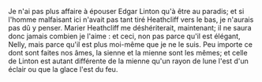 Je n'ai pas plus affaire à épouser Edgar Linton qu'à être au paradis; et si l'homme malfaisant ici n'avait pas tant tiré Heathcliff vers le bas, je n'aurais pas dû y penser. Marier Heathcliff me déshériterait, maintenant; il ne saura donc jamais combien je l'aime : et ceci, non pas parce qu'il est élégant, Nelly, mais parce qu'il est plus moi-même que je ne le suis. Peu importe ce dont sont faites nos âmes, la sienne et la mienne sont les mêmes; et celle de Linton est autant différente de la mienne qu'un rayon de lune l'est d'un éclair ou que la glace l'est du feu.
